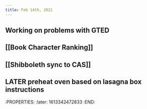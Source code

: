 ```yaml
---
title: Feb 14th, 2021
---
```


## Working on problems with GTED
## [[Book Character Ranking]]
## [[Shibboleth sync to CAS]]
## LATER preheat oven based on lasagna box instructions
:PROPERTIES:
:later: 1613342472833
:END:
##
